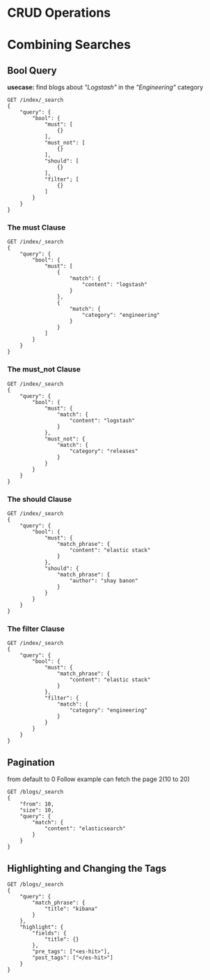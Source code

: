 # CRUD Operations

# Combining Searches
## Bool Query
**usecase:** find blogs about *"Logstash"* in the *"Engineering"* category
```
GET /index/_search
{
    "query": {
        "bool": {
            "must": [
                {}
            ],
            "must_not": [
                {}
            ],
            "should": [
                {}
            ],
            "filter"; [
                {}
            ]
        }
    }
}
```

### The must Clause
```
GET /index/_search
{
    "query": {
        "bool": {
            "must": [
                {
                    "match": {
                        "content": "logstash"
                    }
                },
                {
                    "match": {
                        "category": "engineering"
                    }
                }
            ]
        }
    }
}
```

### The must_not Clause
```
GET /index/_search
{
    "query": {
        "bool": {
            "must": {
                "match": {
                    "content": "logstash"
                }
            },
            "must_not": {
                "match": {
                    "category": "releases"
                }
            }
        }
    }
}
```

### The should Clause
```
GET /index/_search
{
    "query": {
        "bool": {
            "must": {
                "match_phrase": {
                    "content": "elastic stack"
                }
            },
            "should": {
                "match_phrase": {
                    "author": "shay banon"
                }
            }
        }
    }
}
```

### The filter Clause
```
GET /index/_search
{
    "query": {
        "bool": {
            "must": {
                "match_phrase": {
                    "content": "elastic stack"
                }
            },
            "filter": {
                "match": {
                    "category": "engineering"
                }
            }
        }
    }
}
```

## Pagination
from default to 0
Follow example can fetch the page 2(10 to 20)
```
GET /blogs/_search
{
    "from": 10,
    "size": 10,
    "query": {
        "match": {
            "content": "elasticsearch"
        }
    }
}
```

## Highlighting and Changing the Tags
```
GET /blogs/_search
{
    "query": {
        "match_phrase": {
            "title": "kibana"
        }
    },
    "highlight": {
        "fields": {
            "title": {}
        },
        "pre_tags": ["<es-hit>"],
        "post_tags": ["</es-hit>"]
    }
}
```
